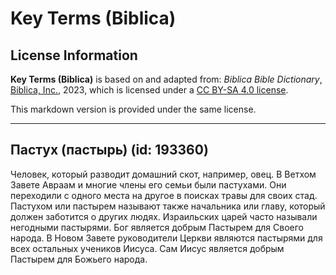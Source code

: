 # Key Terms (Biblica)

## License Information

**Key Terms (Biblica)** is based on and adapted from: _Biblica Bible Dictionary_, [Biblica, Inc.](https://www.biblica.com/), 2023, which is licensed under a [CC BY-SA 4.0 license](https://creativecommons.org/licenses/by-sa/4.0/legalcode.en).

This markdown version is provided under the same license.



--------------------------------

## Пастух (пастырь) (id: 193360)

Человек, который разводит домашний скот, например, овец. В Ветхом Завете Авраам и многие члены его семьи были пастухами. Они переходили с одного места на другое в поисках травы для своих стад. Пастухом или пастырем называют также начальника или главу, который должен заботится о других людях. Израильских царей часто называли негодными пастырями. Бог является добрым Пастырем для Своего народа. В Новом Завете руководители Церкви являются пастырями для всех остальных учеников Иисуса. Сам Иисус является добрым Пастырем для Божьего народа.



